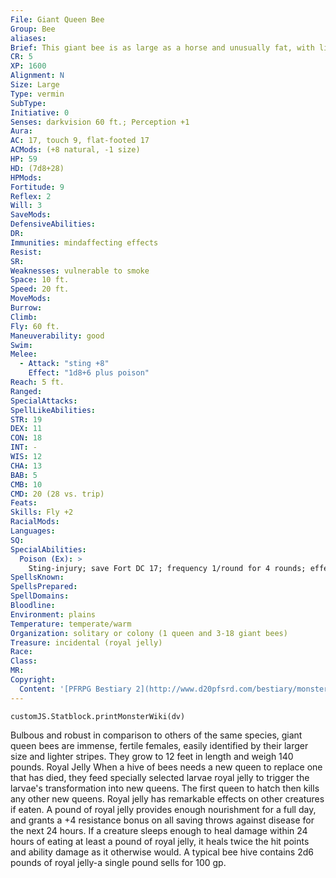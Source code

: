 ```yaml
---
File: Giant Queen Bee
Group: Bee
aliases: 
Brief: This giant bee is as large as a horse and unusually fat, with light brown stripes on her body.
CR: 5
XP: 1600
Alignment: N
Size: Large
Type: vermin
SubType: 
Initiative: 0
Senses: darkvision 60 ft.; Perception +1
Aura: 
AC: 17, touch 9, flat-footed 17
ACMods: (+8 natural, -1 size)
HP: 59
HD: (7d8+28)
HPMods: 
Fortitude: 9
Reflex: 2
Will: 3
SaveMods: 
DefensiveAbilities: 
DR: 
Immunities: mindaffecting effects
Resist: 
SR: 
Weaknesses: vulnerable to smoke
Space: 10 ft.
Speed: 20 ft.
MoveMods: 
Burrow: 
Climb: 
Fly: 60 ft.
Maneuverability: good
Swim: 
Melee: 
  - Attack: "sting +8"
    Effect: "1d8+6 plus poison"
Reach: 5 ft.
Ranged: 
SpecialAttacks: 
SpellLikeAbilities: 
STR: 19
DEX: 11
CON: 18
INT: -
WIS: 12
CHA: 13
BAB: 5
CMB: 10
CMD: 20 (28 vs. trip)
Feats: 
Skills: Fly +2
RacialMods: 
Languages: 
SQ: 
SpecialAbilities:
  Poison (Ex): >
    Sting-injury; save Fort DC 17; frequency 1/round for 4 rounds; effect 1d2 Con; cure 2 consecutive saves.
SpellsKnown: 
SpellsPrepared: 
SpellDomains: 
Bloodline: 
Environment: plains
Temperature: temperate/warm
Organization: solitary or colony (1 queen and 3-18 giant bees)
Treasure: incidental (royal jelly)
Race: 
Class: 
MR: 
Copyright:
  Content: '[PFRPG Bestiary 2](http://www.d20pfsrd.com/bestiary/monster-listings/vermin/bee-giant-queen)'
---
```

```dataviewjs
customJS.Statblock.printMonsterWiki(dv)
```
Bulbous and robust in comparison to others of the same species, giant queen bees are immense, fertile females, easily identified by their larger size and lighter stripes. They grow to 12 feet in length and weigh 140 pounds. Royal Jelly When a hive of bees needs a new queen to replace one that has died, they feed specially selected larvae royal jelly to trigger the larvae's transformation into new queens. The first queen to hatch then kills any other new queens. Royal jelly has remarkable effects on other creatures if eaten. A pound of royal jelly provides enough nourishment for a full day, and grants a +4 resistance bonus on all saving throws against disease for the next 24 hours. If a creature sleeps enough to heal damage within 24 hours of eating at least a pound of royal jelly, it heals twice the hit points and ability damage as it otherwise would. A typical bee hive contains 2d6 pounds of royal jelly-a single pound sells for 100 gp.
